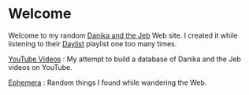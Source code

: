 Welcome
=======

Welcome to my random [Danika and the Jeb](https://danikaandthejeb.com/music)
Web site.  I created it while listening to their [Daylist](https://www.youtube.com/playlist?list=PLQK0NqnGJnIjguwg68Hzi9swugfXsGXNV) playlist one too many times.

[YouTube Videos](youtube.html)
  : My attempt to build a database of Danika and the Jeb videos
    on YouTube.

[Ephemera](ephemera.html)
  : Random things I found while wandering the Web.
